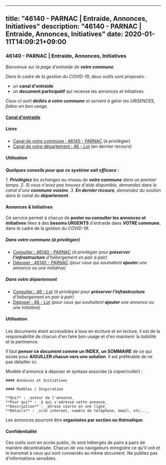
---
title: "46140 - PARNAC | Entraide, Annonces, Initiatives"
description: "46140 - PARNAC | Entraide, Annonces, Initiatives"
date: 2020-01-11T14:09:21+09:00
---

### 46140 - PARNAC | Entraide, Annonces, Initiatives

_Bienvenue sur la page d'entraide de **votre commune**_.

_Dans le cadre de la gestion du COVID-19, deux outils sont proposés :_

- un **canal d'entraide**
- un **document participatif** qui recense les annonces et initiatives

_Ceux-ci sont **dédiés à votre commune** et servent à gérer les URGENCES, faites-en bon usage._

#### [Canal d'entraide](https://entraide.stopcoronavirus.tech/#/channel/46140_parnac)

##### Liens

- [Canal de votre commune : 46140 	- PARNAC](https://entraide.stopcoronavirus.tech/#/channel/46140_parnac) (à privilégier)
- [Canal de votre département : 46 	- Lot](https://entraide.stopcoronavirus.tech/#/channel/46_lot) (en dernier recours)

##### Utilisation

_**Quelques conseils pour que ce système soit efficace :**_

_1. **Privilégiez** les échanges au niveau de **votre commune** dans un premier temps._
_2. Si vous n'avez pas trouvez d'aide disponible, demandez dans le canal d'une **commune voisine**._
_3. **En dernier recours**, demandez du soutien dans le canal du **département**._

#### Annonces & Initiatives


Ce service permet à chacun de **poster ou consulter les annonces et initiatives** liées à des **besoins
URGENTS** d'entraide dans **VOTRE commune**, dans le cadre de la gestion du _COVID-19_.

##### Dans votre commune (à privilégier)

- [Consulter : 46140 	- PARNAC](https://docs.stopcoronavirus.tech/r/markdown/46140_parnac/4XTTM8jpYN8mLxNtpfhBMZ8fn9V5QWBP2nEKrjccgn9bow2gi) _(à privilégier pour **préserver l'infrastructure** d'hébergement en pair à pair)_
- [Déposer : 46140 	- PARNAC](https://docs.stopcoronavirus.tech/w/markdown/46140_parnac/4XTTM8jpYN8mLxNtpfhBMZ8fn9V5QWBP2nEKrjccgn9bow2gi-K3TgUC4TaEg9Mh1jWxcJKD1qYwhFkKHvbGFKbXX6JjQKG8gCV3huzfZw5rnkC5e6Ub6RTKVSsLfbxkQ5ktV15xiKgUF8bUBNJdb4XfVXyTMs3PewsRo9YM7A8Yv6tMJZw8D9sg66) _(pour ceux qui souhaitent **ajouter** une annonce ou une initiative)_

##### Dans votre département

- [Consulter : 46 	- Lot](https://docs.stopcoronavirus.tech/r/markdown/46_lot/4XTTM2atDXh7qfad7tjFPGKb8B9D4EeMNQsUG7H6r5PvcsmQY) _(à privilégier pour **préserver l'infrastructure** d'hébergement en pair à pair)_
- [Déposer : 46 	- Lot](https://docs.stopcoronavirus.tech/w/markdown/46_lot/4XTTM2atDXh7qfad7tjFPGKb8B9D4EeMNQsUG7H6r5PvcsmQY-K3TgUvJaCyZvzJ7KFBouD3E9Db8SxVd6F9MJ4VM5wtYfGyhK8U9f2jgCEG1ZP5QbGj9NK2WPVZdPjtw9bJHLE1PoGwVsSft8aSDsZrWh6CwkugjgRfbWWHf5TabrG7vmtM7v9WUc) _(pour ceux qui souhaitent **ajouter** une annonce ou une initiative)_


##### Utilisation

Les documents étant accessibles à tous en écriture et en lecture, il est de la
responsabilité de chacun d'en faire bon usage et d'en maintenir la lisibilité
et la pertinence.

Il faut **penser ce document comme un INDEX, un SOMMAIRE** de ce qui existe
pour **AIGUILLER chacun vers une solution**. Il est préférable de ne pas détailler ici.

Modèle d'annonce à déposer et syntaxe associée (à copier/coller) :

    #### Annonces et Initiatives

    #### Modèles / Inspiration

    **Qui** : _auteur de l'annonce_
    **Pour qui** : _à qui s'adresse cette annonce_
    **Description** : _phrase courte en une ligne_
    **Détails** : _site internet, numéro de téléphone, email, etc..._


Les annonces pourront être **organisées par section ou thématique**.

#### Confidentialité

Ces outils sont en accès public, ils sont hébergés de pairs à pairs de manière décentralisée.
Chacun de vos navigateurs enregistre ce qu'il voit et le transmet à ceux qui sont connectés au même document.
Ne publiez pas d'informations sensibles.
